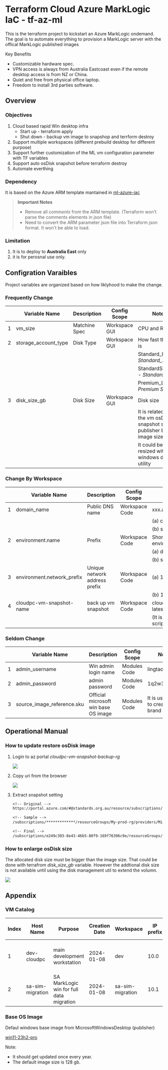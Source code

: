 # Terraform Cloud Azure MarkLogic IaC - tf-az-ml

This is the terraform project to kickstart an Azure MarkLogic ondemand.
The goal is to automate everything to provision a MarkLogic server with the offical MarkLogic published images

Key Benefits

- Customizable hardware spec.
- VPN access is always from Australia Eastcoast even if the remote desktop access is from NZ or China.
- Quiet and free from physical office laptop.
- Freedom to install 3rd parties software.

## Overview

### Objectives

1. Cloud based rapid Win desktop infra
    - Start up - terraform apply
    - Shut down - backup vm image to snapshop and terrform destroy
2. Support multiple workspaces (different prebuild desktop for different purpose)
3. Support further customization of the ML vm configuration parameter with TF variables
4. Support auto osDisk snapshot before terraform destroy
5. Automate everthing

### Dependency

It is based on the Azure ARM template mantained in [ml-azure-iac](https://github.com/xcelerent/ml-azure-iac)

> **Important Notes**
> - Remove all *comments* from the ARM template. (Terraform won't parse the comments elements in json file)
> - Need to convert the ARM parameter json file into Terraform json format. It won't be able to load.

### Limitation

1. It is to deploy to **Australia East** only
2. it is for perosnal use only.

## Configration Varaibles

Project variables are organized based on how liklyhood to make the change.

### Frequently Change

||Variable Name|Description|Config Scope|Notes|
|--|--|--|--|--|
|1|vm_size|Matchine Spec|Workspace GUI|CPU and RAM|
|2|storage_account_type|Disk Type|Workspace GUI|How fast the disk is|
|||||Standard_LRS - *Standard_HDD*|
|||||StandardSSD_LRS - *Standard SSD*|
|||||Premium_LRS *- Premium SSD*|
|3|disk_size_gb|Disk Size|Workspace GUI|Disk size|
|||||It is related with the vm osDisk snapshot size and publisher base image size|
|||||It could be resized with windows disk utility|

### Change By Workspace

||Variable Name|Description|Config Scope|Notes|
|--|--|--|--|--|
|1|domain_name|Public DNS name|Workspace Code|xxx.australiaeast.cloudapp.azure.com|
|||||(a) cloudpc|
|||||(b) sa-sim-migration|
|2|environment.name|Prefix|Workspace Code|Short descrioption of the environment|
|||||(a) dev|
|||||(b) sa-sim-migration|
|3|environment.network_prefix|Unique network address prefix|Workspace Code|(a) 10.0|
|||||(b) 10.1|
|4|cloudpc-vm-snapshot-name|back up vm snapshot|Workspace Code|cloudpc-win11-dev-vm-snapshot-latest|
|||||(It is related with the powershell script to take vm snapshot)|

### Seldom Change

||Variable Name|Description|Config Scope|Notes|
|--|--|--|--|--|
|1|admin_username|Win admin login name|Modules Code|lingtao|
|2|admin_password|admin password|Modules Code|1q2w3e4r5t^Y|
|3|source_image_reference.sku|Official microsoft win base OS image|Modules Code|It is used when to create a brand new VM|

## Operational Manual

### How to update restore osDisk image

1. Login to az portal *cloudpc-vm-snapshot-backup-rg*

    ![](https://i.imgur.com/rVTTFq4.png)

2. Copy uri from the browser

    ![](https://i.imgur.com/azqcYCm.png)

3. Extract snapshot setting

    ```txt
    <!-- Original -->
    https://portal.azure.com/#@standards.org.au/resource/subscriptions/e249c303-8e43-46b5-80f9-169f76396c9e/resourceGroups/cloudpc-vm-snapshot-backup-rg/providers/Microsoft.Compute/snapshots/cloudpc-win11-dev-vm-snapshot-latest/overview

    <!-- Sample -->
    /subscriptions/*************/resourceGroups/My-prod-rg/providers/Microsoft.Compute/snapshots/test-01-c-drive

    <!-- Final -->
    /subscriptions/e249c303-8e43-46b5-80f9-169f76396c9e/resourceGroups/cloudpc-vm-snapshot-backup-rg/providers/Microsoft.Compute/snapshots/cloudpc-win11-dev-vm-snapshot-latest
    ```

### How to enlarge osDisk size

The allocated disk size must be bigger than the image size.
That could be done with terrafrom *disk_size_gb* variable.
However the addtional disk size is not available until using the disk management util to extend the volumn. 

![](https://i.imgur.com/mQHbG34.png)

## Appendix

### VM Catalog

|Index|Host Name|Purpose|Creation Date|Workspace|IP prefix|Disk Size|os Disk Snapshot Name|
|--|--|--|--|--|--|--|--|
|1|dev-cloudpc|main development workstation|2024-01-08|dev|10.0|128|cloudpc-win11-dev-vm-snapshot-latest|
|2|sa-sim-migration|SA MarkLogic win for full data migration|2024-01-08|sa-sim-migration|10.1|1024|cloudpc-win11-ml-vm-snapshot-latest|

### Base OS Image
Defaul windows base image from MicrosoftWindowsDesktop (publisher)

[win11-23h2-pro](https://learn.microsoft.com/en-us/windows/whats-new/whats-new-windows-11-version-23h2)

Note:

- It should get updated once every year.
- The default image size is 128 gb.
